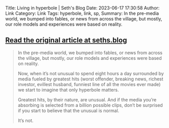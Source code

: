 Title: Living in hyperbole | Seth's Blog
Date: 2023-06-17 17:30:58
Author: Link
Category: Link
Tags: hyperbole, link, sp, 
Summary: In the pre-media world, we bumped into fables, or news from across the village, but mostly, our role models and experiences were based on reality.

## [Read the original article at seths.blog](https://seths.blog/2023/06/living-in-hyperbole/)
> In the pre-media world, we bumped into fables, or news from across the village, but mostly, our role models and experiences were based on reality.
> 
> Now, when it’s not unusual to spend eight hours a day surrounded by media fueled by greatest hits (worst offender, breaking news, richest investor, evillest husband, funniest line of all the movies ever made) we start to imagine that only hyperbole matters.
> 
> Greatest hits, by their nature, are unusual. And if the media you’re absorbing is selected from a billion possible clips, don’t be surprised if you start to believe that the unusual is normal.
> 
> It’s not.

